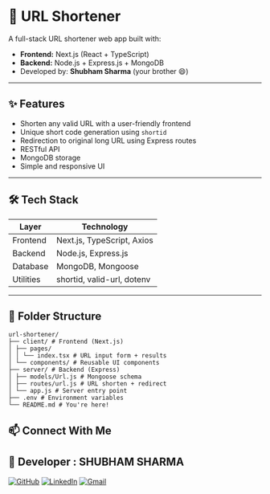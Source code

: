 # 🔗 URL Shortener

A full-stack URL shortener web app built with:

- **Frontend:** Next.js (React + TypeScript)
- **Backend:** Node.js + Express.js + MongoDB
- Developed by: **Shubham Sharma** (your brother 😄)

---

## ✨ Features

- Shorten any valid URL with a user-friendly frontend
- Unique short code generation using `shortid`
- Redirection to original long URL using Express routes
- RESTful API
- MongoDB storage
- Simple and responsive UI

---

## 🛠️ Tech Stack

| Layer      | Technology                 |
|------------|----------------------------|
| Frontend   | Next.js, TypeScript, Axios |
| Backend    | Node.js, Express.js        |
| Database   | MongoDB, Mongoose          |
| Utilities  | shortid, valid-url, dotenv |

---

## 📁 Folder Structure
```
url-shortener/
├── client/ # Frontend (Next.js)
│ ├── pages/
│ │ └── index.tsx # URL input form + results
│ └── components/ # Reusable UI components
├── server/ # Backend (Express)
│ ├── models/Url.js # Mongoose schema
│ ├── routes/url.js # URL shorten + redirect
│ └── app.js # Server entry point
├── .env # Environment variables
└── README.md # You're here!

```


## 📫 Connect With Me
 ## 👤 Developer : SHUBHAM SHARMA
 
[![GitHub](https://img.shields.io/badge/GitHub-181717?style=for-the-badge&logo=github&logoColor=white)](https://github.com/Shubhamsharma2002)  [![LinkedIn](https://img.shields.io/badge/LinkedIn-0A66C2?style=for-the-badge&logo=linkedin&logoColor=white)](https://www.linkedin.com/in/shubhamsharma2026/)   [![Gmail](https://img.shields.io/badge/Gmail-D14836?style=for-the-badge&logo=gmail&logoColor=white)](mailto:shubhamjii2002@gmail.com)